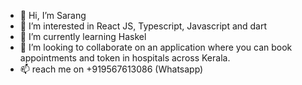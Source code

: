 - 👋 Hi, I’m Sarang
- 👀 I’m interested in React JS, Typescript, Javascript and dart
- 🌱 I’m currently learning Haskel
- 💞️ I’m looking to collaborate on an application where you can book appointments and token in hospitals across Kerala.
- 📫 reach me on +919567613086 (Whatsapp)

<!---
sarangpm18/sarangpm18 is a ✨ special ✨ repository because its `README.md` (this file) appears on your GitHub profile.
You can click the Preview link to take a look at your changes.
--->

